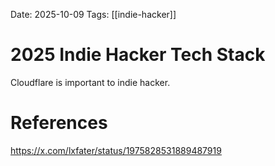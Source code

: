 Date: 2025-10-09
Tags: [[indie-hacker]]

# 2025 Indie Hacker Tech Stack

Cloudflare is important to indie hacker.

# References
https://x.com/lxfater/status/1975828531889487919